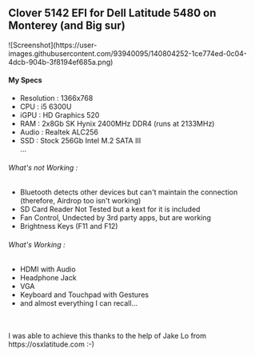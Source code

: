 <h2>Clover 5142 EFI for Dell Latitude 5480 on Monterey (and Big sur)</h2>
![Screenshot](https://user-images.githubusercontent.com/93940095/140804252-1ce774ed-0c04-4dcb-904b-3f8194ef685a.png)
<h4>My Specs</h4>
<ul>
 <li>Resolution : 1366x768</li>
 <li>CPU : i5 6300U</li>
 <li>iGPU : HD Graphics 520</li>
 <li>RAM : 2x8Gb SK Hynix 2400MHz DDR4 (runs at 2133MHz)</li>
 <li>Audio : Realtek ALC256</li>
 <li>SSD : Stock 256Gb Intel M.2 SATA III</li>
 ...
</ul>
<h6>What's not Working :</h6>
<ul>
 <li>Bluetooth detects other devices but can't maintain the connection (therefore, Airdrop too isn't working)</li>
 <li>SD Card Reader Not Tested but a kext for it is included</li>
 <li>Fan Control, Undected by 3rd party apps, but are working</li>
 <li>Brightness Keys (F11 and F12)</li>
</ul>
<h6>What's Working :</h6>
<ul>
  <li>HDMI with Audio</li>
  <li>Headphone Jack</li>
  <li>VGA</li>
  <li>Keyboard and Touchpad with Gestures</li>
  <li>and almost everything I can recall...</li>
</ul>
<br><br>
I was able to achieve this thanks to the help of Jake Lo from https://osxlatitude.com :-)
